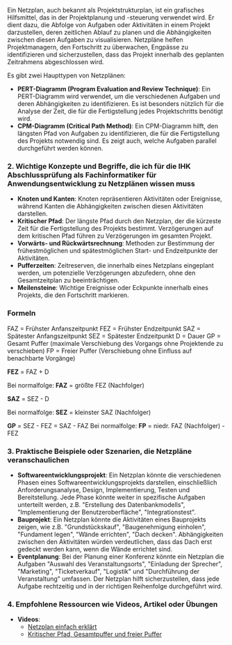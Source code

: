Ein Netzplan, auch bekannt als Projektstrukturplan, ist ein grafisches Hilfsmittel, das in der Projektplanung und -steuerung verwendet wird. Er dient dazu, die Abfolge von Aufgaben oder Aktivitäten in einem Projekt darzustellen, deren zeitlichen Ablauf zu planen und die Abhängigkeiten zwischen diesen Aufgaben zu visualisieren. Netzpläne helfen Projektmanagern, den Fortschritt zu überwachen, Engpässe zu identifizieren und sicherzustellen, dass das Projekt innerhalb des geplanten Zeitrahmens abgeschlossen wird.

Es gibt zwei Haupttypen von Netzplänen:

- **PERT-Diagramm (Program Evaluation and Review Technique)**: Ein PERT-Diagramm wird verwendet, um die verschiedenen Aufgaben und deren Abhängigkeiten zu identifizieren. Es ist besonders nützlich für die Analyse der Zeit, die für die Fertigstellung jedes Projektschritts benötigt wird.
- **CPM-Diagramm (Critical Path Method)**: Ein CPM-Diagramm hilft, den längsten Pfad von Aufgaben zu identifizieren, die für die Fertigstellung des Projekts notwendig sind. Es zeigt auch, welche Aufgaben parallel durchgeführt werden können.

### 2. Wichtige Konzepte und Begriffe, die ich für die IHK Abschlussprüfung als Fachinformatiker für Anwendungsentwicklung zu Netzplänen wissen muss

- **Knoten und Kanten**: Knoten repräsentieren Aktivitäten oder Ereignisse, während Kanten die Abhängigkeiten zwischen diesen Aktivitäten darstellen.
- **Kritischer Pfad**: Der längste Pfad durch den Netzplan, der die kürzeste Zeit für die Fertigstellung des Projekts bestimmt. Verzögerungen auf dem kritischen Pfad führen zu Verzögerungen im gesamten Projekt.
- **Vorwärts- und Rückwärtsrechnung**: Methoden zur Bestimmung der frühestmöglichen und spätestmöglichen Start- und Endzeitpunkte der Aktivitäten.
- **Pufferzeiten**: Zeitreserven, die innerhalb eines Netzplans eingeplant werden, um potenzielle Verzögerungen abzufedern, ohne den Gesamtzeitplan zu beeinträchtigen.
- **Meilensteine**: Wichtige Ereignisse oder Eckpunkte innerhalb eines Projekts, die den Fortschritt markieren.

### Formeln

FAZ = Frühster Anfanszeitpunkt
FEZ = Frühster Endzeitpunkt
SAZ = Spätester Anfangszeitpunkt
SEZ = Spätester Endzeitpunkt
D = Dauer
GP = Gesamt Puffer (maximale Verschiebung des Vorgangs ohne Projektende zu verschieben)
FP = Freier Puffer (Verschiebung ohne Einfluss auf benachbarte Vorgänge)

**FEZ** = FAZ + D

Bei normalfolge:
**FAZ** = größte FEZ (Nachfolger)

**SAZ** = SEZ - D

Bei normalfolge:
**SEZ** = kleinster SAZ (Nachfolger)

**GP** = SEZ - FEZ = SAZ - FAZ
Bei normalfolge:
**FP** = niedr. FAZ (Nachfolger) - FEZ

### 3. Praktische Beispiele oder Szenarien, die Netzpläne veranschaulichen

- **Softwareentwicklungsprojekt**: Ein Netzplan könnte die verschiedenen Phasen eines Softwareentwicklungsprojekts darstellen, einschließlich Anforderungsanalyse, Design, Implementierung, Testen und Bereitstellung. Jede Phase könnte weiter in spezifische Aufgaben unterteilt werden, z.B. "Erstellung des Datenbankmodells", "Implementierung der Benutzeroberfläche", "Integrationstest".
- **Bauprojekt**: Ein Netzplan könnte die Aktivitäten eines Bauprojekts zeigen, wie z.B. "Grundstückskauf", "Baugenehmigung einholen", "Fundament legen", "Wände errichten", "Dach decken". Abhängigkeiten zwischen den Aktivitäten würden verdeutlichen, dass das Dach erst gedeckt werden kann, wenn die Wände errichtet sind.
- **Eventplanung**: Bei der Planung einer Konferenz könnte ein Netzplan die Aufgaben "Auswahl des Veranstaltungsorts", "Einladung der Sprecher", "Marketing", "Ticketverkauf", "Logistik" und "Durchführung der Veranstaltung" umfassen. Der Netzplan hilft sicherzustellen, dass jede Aufgabe rechtzeitig und in der richtigen Reihenfolge durchgeführt wird.

### 4. Empfohlene Ressourcen wie Videos, Artikel oder Übungen

- **Videos**:
    - [Netzplan einfach erklärt](https://www.youtube.com/watch?v=MnE1kLW3rvs)
    - [Kritischer Pfad, Gesamtpuffer und freier Puffer](https://www.youtube.com/watch?v=kjjN7MDwgf0)
